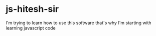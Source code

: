 # js-hitesh-sir
I'm trying to learn how to use this software that's why I'm starting with learning javascript code
